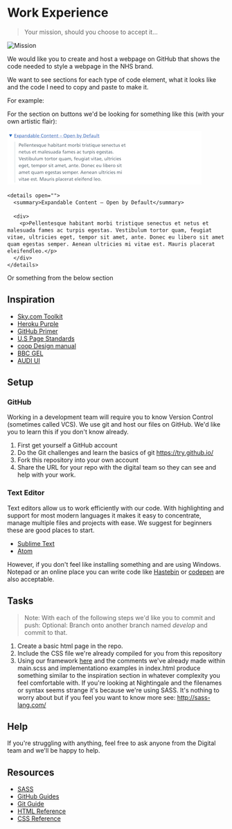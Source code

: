 # Work Experience

> Your mission, should you choose to accept it...

![Mission](http://film-enthusiast.com/wp-content/uploads/2015/07/mi.jpg)

We would like you to create and host a webpage on GitHub that shows the
code needed to style a webpage in the NHS brand.

We want to see sections for each type of code element, what it looks like and
the code I need to copy and paste to make it.

For example:

For the section on buttons we'd be looking for something like this (with your
own artistic flair):

![Details](details.png)

```
<details open="">
  <summary>Expandable Content – Open by Default</summary>

  <div>
    <p>Pellentesque habitant morbi tristique senectus et netus et malesuada fames ac turpis egestas. Vestibulum tortor quam, feugiat vitae, ultricies eget, tempor sit amet, ante. Donec eu libero sit amet quam egestas semper. Aenean ultricies mi vitae est. Mauris placerat eleifendleo.</p>
  </div>
</details>
```

Or something from the below section

## Inspiration
- [Sky.com Toolkit](https://www.sky.com/toolkit)
- [Heroku Purple](https://purple3.herokuapp.com/)
- [GitHub Primer](http://primercss.io/scaffolding/)
- [U.S Page Standards](https://standards.usa.gov/page-templates/)
- [coop Design manual](https://coop-design-manual.herokuapp.com/)
- [BBC GEL](http://www.bbc.co.uk/gel)
- [AUDI UI](http://www.audi.com/ci/en/guides/user-interface/introduction.html)

## Setup

### GitHub

Working in a development team will require you to know Version Control
(sometimes called VCS). We use git and host our files on GitHub. We'd like you
to learn this if you don't know already.

1. First get yourself a GitHub account
2. Do the Git challenges and learn the basics of git https://try.github.io/
3. Fork this repository into your own account
4. Share the URL for your repo with the digital team so they can see and help
   with your work.

### Text Editor

Text editors allow us to work efficiently with our code. With highlighting and
support for most modern languages it makes it easy to concentrate, manage
multiple files and projects with ease. We suggest for beginners these are good
places to start.

- [Sublime Text](https://www.sublimetext.com/)
- [Atom](https://atom.io/)

However, if you don't feel like installing something and are using Windows.
Notepad or an online place you can write code like
[Hastebin](https://hastebin.com) or [codepen](codepen.io) are also acceptable.

## Tasks

> Note:
> With each of the following steps we'd like you to commit and push:
> Optional:
> Branch onto another branch named _develop_ and commit to that.

1. Create a basic html page in the repo.
2. Include the CSS file we're already compiled for you from this repository
3. Using our framework [here](https://github.com/NHSLeadership/nightingale) and
   the comments we've already made within main.scss and implementationo examples in index.html produce something similar to the inspiration section in whatever complexity you feel comfortable with.
If you're looking at Nightingale and the filenames or syntax seems strange it's
because we're using SASS. It's nothing to worry about but if you feel you want
to know more see: http://sass-lang.com/

## Help

If you're struggling with anything, feel free to ask anyone from the Digital
team and we'll be happy to help.

## Resources

- [SASS](http://sass-lang.com/)
- [GitHub Guides](https://guides.github.com/)
- [Git Guide](https://rogerdudler.github.io/git-guide/)
- [HTML Reference](http://htmlreference.io/)
- [CSS Reference](https://developer.mozilla.org/en-US/docs/Web/CSS/Reference)

